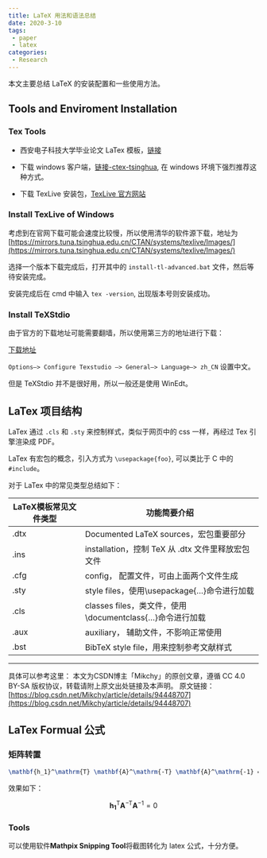 ```yaml
---
title: LaTeX 用法和语法总结
date: 2020-3-10
tags:
 - paper
 - latex
categories:
 - Research
---
```


本文主要总结 LaTeX 的安装配置和一些使用方法。

<!-- more -->

## Tools and Enviroment Installation

### Tex Tools

- 西安电子科技大学毕业论文 LaTex 模板，[链接](https://gr.xidian.edu.cn/info/1047/5087.htm)

- 下载 windows 客户端，[链接-ctex-tsinghua](https://mirrors.tuna.tsinghua.edu.cn/ctex/legacy/2.9/), 在 windows 环境下强烈推荐这种方式。

- 下载 TexLive 安装包，[TexLive 官方网站](http://tug.org/texlive/)

### Install TexLive of Windows

考虑到在官网下载可能会速度比较慢，所以使用清华的软件源下载，地址为[https://mirrors.tuna.tsinghua.edu.cn/CTAN/systems/texlive/Images/](https://mirrors.tuna.tsinghua.edu.cn/CTAN/systems/texlive/Images/)

选择一个版本下载完成后，打开其中的 `install-tl-advanced.bat` 文件，然后等待安装完成。

安装完成后在 cmd 中输入 `tex -version`, 出现版本号则安装成功。

### Install TeXStdio

由于官方的下载地址可能需要翻墙，所以使用第三方的地址进行下载：

[下载地址](https://sourceforge.net/projects/texstudio/files/latest/download)

`Options—> Configure Texstudio —> General—> Language—> zh_CN` 设置中文。

但是 TeXStdio 并不是很好用，所以一般还是使用 WinEdt。

## LaTex 项目结构

LaTex 通过 `.cls` 和 `.sty` 来控制样式，类似于网页中的 css 一样，再经过 Tex 引擎渲染成 PDF。

LaTex 有宏包的概念，引入方式为 `\usepackage{foo}`, 可以类比于 C 中的 `#include`。

对于 LaTex 中的常见类型总结如下：

| LaTeX模板常见文件类型 | 功能简要介绍                                             |
| --------------------- | -------------------------------------------------------- |
| .dtx                  | Documented LaTeX sources，宏包重要部分                   |
| .ins                  | installation，控制 TeX 从 .dtx 文件里释放宏包文件        |
| .cfg                  | config， 配置文件，可由上面两个文件生成                  |
| .sty                  | style files，使用\usepackage{…}命令进行加载              |
| .cls                  | classes files，类文件，使用\documentclass{…}命令进行加载 |
| .aux                  | auxiliary， 辅助文件，不影响正常使用                     |
| .bst                  | BibTeX style file，用来控制参考文献样式                  |

------------------------------------------------
具体可以参考这里：
本文为CSDN博主「Mikchy」的原创文章，遵循 CC 4.0 BY-SA 版权协议，转载请附上原文出处链接及本声明。
原文链接：[https://blog.csdn.net/Mikchy/article/details/94448707](https://blog.csdn.net/Mikchy/article/details/94448707)

## LaTex Formual 公式

### 矩阵转置

```tex
\mathbf{h_1}^\mathrm{T} \mathbf{A}^\mathrm{-T} \mathbf{A}^\mathrm{-1} = 0
```

效果如下：

$$\mathbf{h_1}^\mathrm{T} \mathbf{A}^\mathrm{-T} \mathbf{A}^\mathrm{-1} = 0$$

### Tools

可以使用软件**Mathpix Snipping Tool**将截图转化为 latex 公式，十分方便。
